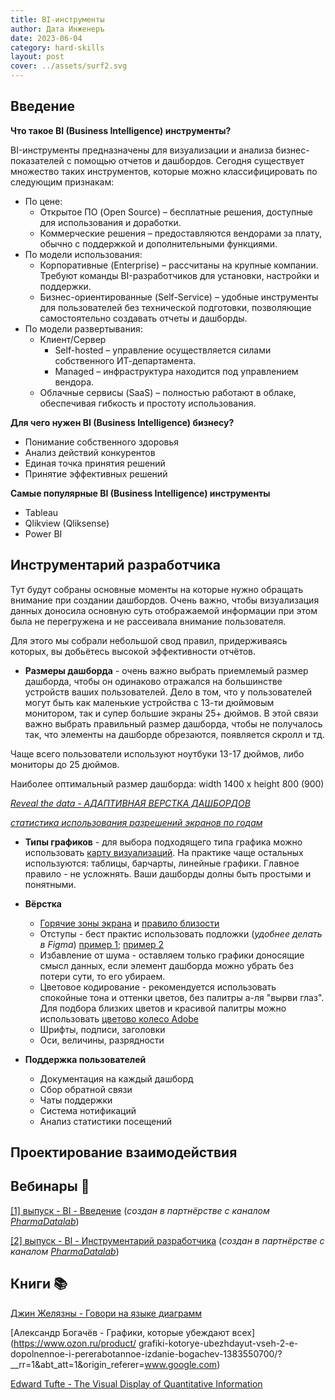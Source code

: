 ```yaml
---
title: BI-инструменты
author: Дата Инженеръ
date: 2023-06-04
category: hard-skills
layout: post
cover: ../assets/surf2.svg
---
```


## Введение

**Что такое BI (Business Intelligence) инструменты?**

BI-инструменты предназначены для визуализации и анализа бизнес-показателей с помощью отчетов и дашбордов. Сегодня существует множество таких инструментов, которые можно классифицировать по следующим признакам:

- По цене:
  - Открытое ПО (Open Source) – бесплатные решения, доступные для использования и доработки.
  - Коммерческие решения – предоставляются вендорами за плату, обычно с поддержкой и дополнительными функциями.
- По модели использования:
  - Корпоративные (Enterprise) – рассчитаны на крупные компании. Требуют команды BI-разработчиков для установки, настройки и поддержки.
  - Бизнес-ориентированные (Self-Service) – удобные инструменты для пользователей без технической подготовки, позволяющие самостоятельно создавать отчеты и дашборды.
- По модели развертывания:
  - Клиент/Сервер
    - Self-hosted – управление осуществляется силами собственного ИТ-департамента.
    - Managed – инфраструктура находится под управлением вендора.
  - Облачные сервисы (SaaS) – полностью работают в облаке, обеспечивая гибкость и простоту использования.

**Для чего нужен BI (Business Intelligence) бизнесу?**

- Понимание собственного здоровья
- Анализ действий конкурентов
- Единая точка принятия решений
- Принятие эффективных решений

**Самые популярные BI (Business Intelligence) инструменты**

- Tableau
- Qlikview (Qliksense)
- Power BI

## Инструментарий разработчика

Тут будут собраны основные моменты на которые нужно обращать внимание при создании дашбордов. Очень важно, чтобы визуализация данных доносила основную суть отображаемой информации при этом была не перегружена и не рассеивала внимание пользователя.

Для этого мы собрали небольшой свод правил, придерживаясь которых, вы добьётесь высокой эффективности отчётов.

- **Размеры дашборда** - очень важно выбрать приемлемый размер дашборда, чтобы он одинаково отражался на большинстве устройств ваших пользователей. Дело в том, что у пользователей могут быть как маленькие устройства с 13-ти дюймовым монитором, так и супер большие экраны 25+ дюймов. В этой связи важно выбрать правильный размер дашборда, чтобы не получалось так, что элементы на дашборде обрезаются, появляется скролл и тд.

Чаще всего пользователи используют ноутбуки 13-17 дюймов, либо мониторы до 25 дюймов.

Наиболее оптимальный размер дашборда: width 1400 x height 800 (900)

[*Reveal the data - АДАПТИВНАЯ ВЕРСТКА ДАШБОРДОВ*](https://www.youtube.com/watch?v=GE1czOiI-8o)

[*статистика использования разрешений экранов по годам*](https://www.w3schools.com/browsers/browsers_display.asp)

- **Типы графиков** - для выбора подходящего типа графика можно использовать [карту визуализаций](https://blog.atkcg.ru/vybor-vizualizacii-kak-v-diagramme-ne-skryt-vazhnoe/). На практике чаще остальных используются: таблицы, барчарты, линейные графики. Главное правило - не усложнять. Ваши дашборды долны быть простыми и понятными.

- **Вёрстка**
  - [Горячие зоны экрана](https://cxl.com/blog/10-useful-findings-about-how-people-view-websites/#h-1-the-top-left-corner-gets-the-attention-first) и [правило близости](https://www.uprock.ru/education/pravilo-blizosti#:~:text=%D0%9F%D1%80%D0%B0%D0%B2%D0%B8%D0%BB%D0%BE%20%D0%B1%D0%BB%D0%B8%D0%B7%D0%BE%D1%81%D1%82%D0%B8%20%D0%B2%20%D0%B6%D0%B8%D0%B7%D0%BD%D0%B8%20%D0%B8,%D0%BA%D0%BE%D1%82%D0%BE%D1%80%D1%8B%D0%B5%20%D0%B7%D0%B0%D1%89%D0%B8%D1%89%D0%B0%D1%8E%D1%82%20%D0%B5%D0%B3%D0%BE%20%D0%BE%D1%82%20%D0%BF%D0%B5%D1%80%D0%B5%D0%B3%D1%80%D1%83%D0%B7%D0%BA%D0%B8.)
  - Отступы - бест практис использовать подложки (*удобнее делать в Figma*) [пример 1](https://public.tableau.com/app/profile/vladimir.geringer/viz/WorldSoccersPortrait/WorldSoccersPortrait); [пример 2](https://t.me/pharmadatalab/27)
  - Избавление от шума - оставляем только графики доносящие смысл данных, если элемент дашборда можно убрать без потери сути, то его убираем.
  - Цветовое кодирование - рекомендуется использовать спокойные тона и оттенки цветов, без палитры а-ля "вырви глаз". Для подбора близких цветов и красивой палитры можно использовать [цветово колесо Adobe](https://color.adobe.com/ru/create/color-wheel)
  - Шрифты, подписи, заголовки
  - Оси, величины, разрядности

- **Поддержка пользователей**
  - Документация на каждый дашборд
  - Сбор обратной связи
  - Чаты поддержки
  - Система нотификаций
  - Анализ статистики посещений
  

## Проектирование взаимодействия

## Вебинары :movie_camera:

[[1] выпуск - BI - Введение](https://youtu.be/9YRCGjC6T8c?si=aICQobK_Rm7yN8QA)
(*создан в партнёрстве с каналом [PharmaDatalab](https://t.me/pharmadatalab)*)

[[2] выпуск - BI - Инструментарий разработчика](https://youtu.be/_euCgRgdPfk)
(*создан в партнёрстве с каналом [PharmaDatalab](https://t.me/pharmadatalab)*)

## Книги :books:

[Джин Желязны - Говори на языке диаграмм](https://www.mann-ivanov-ferber.ru/catalog/product/026/)

[Александр Богачёв - Графики, которые убеждают всех](https://www.ozon.ru/product/
grafiki-kotorye-ubezhdayut-vseh-2-e-dopolnennoe-i-pererabotannoe-izdanie-bogachev-1383550700/?__rr=1&abt_att=1&origin_referer=www.google.com)

[Edward Tufte - The Visual Display of Quantitative Information](https://www.amazon.com/Visual-Display-Quantitative-Information/dp/0961392142)